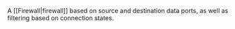 A [[Firewall|firewall]] based on source and destination data ports, as well as filtering based on connection states.